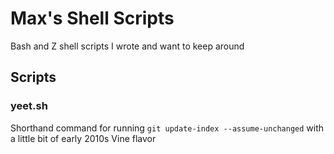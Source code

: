 # Max's Shell Scripts
Bash and Z shell scripts I wrote and want to keep around

## Scripts
### yeet.sh
Shorthand command for running `git update-index --assume-unchanged` with a little bit of early 2010s Vine flavor
